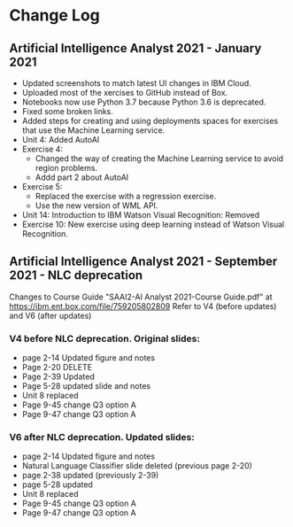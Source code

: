 # Change Log
## Artificial Intelligence Analyst 2021 - January 2021
* Updated screenshots to match latest UI changes in IBM Cloud.
* Uploaded most of the xercises to GitHub instead of Box.
* Notebooks now use Python 3.7 because Python 3.6 is deprecated.
* Fixed some broken links.
* Added steps for creating and using deployments spaces for exercises that use the Machine Learning service.
* Unit 4: Added AutoAI
* Exercise 4:
  * Changed the way of creating the Machine Learning service to avoid region problems.
  * Addd part 2 about AutoAI
* Exercise 5:
  * Replaced the exercise with a regression exercise.
  * Use the new version of WML API.
* Unit 14: Introduction to IBM Watson Visual Recognition: Removed
* Exercise 10: New exercise using deep learning instead of Watson Visual Recognition.
## Artificial Intelligence Analyst 2021 - September 2021 - NLC deprecation
Changes to Course Guide "SAAI2-AI Analyst 2021-Course Guide.pdf" at https://ibm.ent.box.com/file/759205802809
Refer to V4 (before updates) and V6 (after updates) 
### V4 before NLC deprecation. Original slides:
* page 2-14 Updated figure and notes
* Page 2-20 DELETE
* Page 2-39 Updated
* Page 5-28 updated slide and notes
* Unit 8 replaced
* Page 9-45 change Q3 option A
* Page 9-47 change Q3 option A
### V6 after NLC deprecation. Updated slides:
* page 2-14 Updated figure and notes
* Natural Language Classifier slide deleted (previous page 2-20)
* page 2-38 updated (previously 2-39)
* page 5-28 updated
* Unit 8 replaced
* Page 9-45 change Q3 option A
* Page 9-47 change Q3 option A
